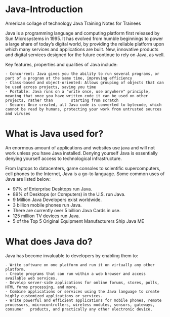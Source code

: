 # Java-Introduction
American collage of technology Java Training Notes for Trainees 

Java is a programming language and computing platform first released by Sun Microsystems in 1995. It has evolved from humble beginnings to power a large share of today’s digital world, by providing the reliable platform upon which many services and applications are built. New, innovative products and digital services designed for the future continue to rely on Java, as well.

Key features, properties and qualities of Java include:

    - Concurrent: Java gives you the ability to run several programs, or part of a program at the same time, improving efficiency
    - Class-based and object-oriented: Allows grouping of objects that can be used across projects, saving you time  
    - Portable: Java runs on a "write once, use anywhere" principle, meaning that once you have written code it can be used on other projects, rather than        starting from scratch
    - Secure: Once created, all Java code is converted to bytecode, which cannot be read by humans, protecting your work from untrusted sources and viruses
    
    
# What is Java used for?

An enormous amount of applications and websites use java and will not work unless you have Java installed. Denying yourself Java is essentially denying yourself access to technological infrastructure. 

From laptops to datacenters, game consoles to scientific supercomputers, cell phones to the Internet, Java is a go-to language. Some common uses of Java are listed below:

   - 97% of Enterprise Desktops run Java.
   - 89% of Desktops (or Computers) in the U.S. run Java.
   - 9 Million Java Developers exist worldwide.
   - 3 billion mobile phones run Java.
   - There are currently over 5 billion Java Cards in use.
   - 125 million TV devices run Java.
   - 5 of the Top 5 Original Equipment Manufacturers Ship Java ME
   
# What does Java do? 

Java has become invaluable to developers by enabling them to:

    - Write software on one platform and run it on virtually any other platform.
    - Create programs that can run within a web browser and access available web services.
    - Develop server-side applications for online forums, stores, polls, HTML forms processing, and more.
    - Combine applications or services using the Java language to create highly customized applications or services.
    - Write powerful and efficient applications for mobile phones, remote processors, microcontrollers, wireless modules, sensors, gateways, consumer   products, and practically any other electronic device.
